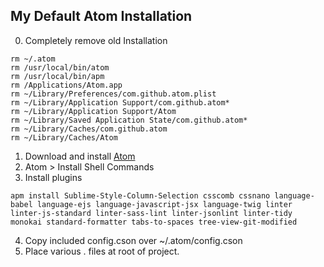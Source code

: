 ## My Default Atom Installation

0. Completely remove old Installation
```
rm ~/.atom
rm /usr/local/bin/atom
rm /usr/local/bin/apm
rm /Applications/Atom.app
rm ~/Library/Preferences/com.github.atom.plist
rm ~/Library/Application Support/com.github.atom*
rm ~/Library/Application Support/Atom
rm ~/Library/Saved Application State/com.github.atom*
rm ~/Library/Caches/com.github.atom
rm ~/Library/Caches/Atom
```
1. Download and install [Atom](http://atom.io)
2. Atom > Install Shell Commands
3. Install plugins
```
apm install Sublime-Style-Column-Selection csscomb cssnano language-babel language-ejs language-javascript-jsx language-twig linter linter-js-standard linter-sass-lint linter-jsonlint linter-tidy monokai standard-formatter tabs-to-spaces tree-view-git-modified
```
4. Copy included config.cson over ~/.atom/config.cson
5. Place various . files at root of project.
